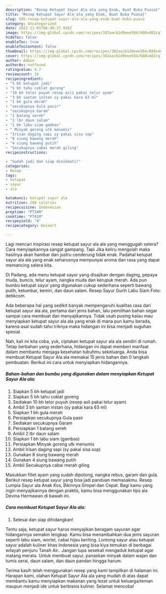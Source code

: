 ```yaml
---
description: "Resep Ketupat Sayur Ala ala yang Enak, Buat Buka Puasa}"
title: "Resep Ketupat Sayur Ala ala yang Enak, Buat Buka Puasa}"
slug: 685-resep-ketupat-sayur-ala-ala-yang-enak-buat-buka-puasa
category: Uncategorized
date: 2022-11-01T06:40:37.926Z
image: https://img-global.cpcdn.com/recipes/382aacb1d9eee584/680x482cq70/ketupat-sayur-ala-ala-foto-resep-utama.jpg
hideToc: false
enableToc: true
enableTocContent: false
thumbnail: https://img-global.cpcdn.com/recipes/382aacb1d9eee584/680x482cq70/ketupat-sayur-ala-ala-foto-resep-utama.jpg
cover: https://img-global.cpcdn.com/recipes/382aacb1d9eee584/680x482cq70/ketupat-sayur-ala-ala-foto-resep-utama.jpg
author: Admin
authorAv: notfound
ratingvalue: 4.7
reviewcount: 14
recipeingredient:
- "5 bh ketupat jadi"
- "5 bh tahu coklat goreng"
- "10 bh telor puyuh resep asli pakai telur ayam"
- "3 bh santan instan sy pakai kara 63 ml"
- "1 bh gula merah"
- "secukupnya Gula pasir"
- "secukupnya Garam"
- "1 batang sereh"
- "2 lbr daun salam"
- "1 bh labu siam gambas"
- " Minyak goreng utk menumis"
- "Irisan daging sapi sy pakai sisa sop"
- "8 siung bawang merah"
- "4 siung bawang putih"
- "Secukupnya cabai merah giling"
recipeinstructions:

- "Sudah jadi dan siap dinikmati!"
categories:
- Resep
tags:
- ketupat
- sayur
- ala

katakunci: ketupat sayur ala 
nutrition: 288 calories
recipecuisine: Indonesian
preptime: "PT34M"
cooktime: "PT41M"
recipeyield: "4"
recipecategory: Dessert

---
```



Lagi mencari inspirasi resep ketupat sayur ala ala yang menggugah selera? Cara menyiapkannya sangat gampang. Tapi Jika keliru mengolah maka hasilnya akan hambar dan justru cenderung tidak enak. Padahal ketupat sayur ala ala yang enak seharusnya mempunyai aroma dan rasa yang dapat memancing selera kita.


Di Padang, ada menu ketupat sayur yang disajikan dengan daging, pepaya muda, buncis, telur ayam, nangka muda dan kerupuk merah. Ada pun bumbu ketupat sayur yang digunakan cukup sederhana seperti bawang putih, ketumbar, kemiri, dan daun salam. Resep Sayur Gurih Labu Siam Foto: detikcom.

Ada beberapa hal yang sedikit banyak mempengaruhi kualitas rasa dari ketupat sayur ala ala, pertama dari jenis bahan, lalu pemilihan bahan segar sampai cara membuat dan menyajikannya. Tidak usah pusing kalau mau menyiapkan ketupat sayur ala ala yang enak di mana pun kamu berada, karena asal sudah tahu triknya maka hidangan ini bisa menjadi suguhan spesial.


Nah, kali ini kita coba, yuk, ciptakan ketupat sayur ala ala sendiri di rumah. Tetap berbahan yang sederhana, hidangan ini dapat memberi manfaat dalam membantu menjaga kesehatan tubuhmu sekeluarga. Anda bisa membuat Ketupat Sayur Ala ala memakai 15 jenis bahan dan 0 langkah pembuatan. Berikut ini cara untuk menyiapkan hidangannya.

<!--inarticleads1-->

##### Bahan-bahan dan bumbu yang digunakan dalam menyiapkan Ketupat Sayur Ala ala:

1. Siapkan 5 bh ketupat jadi
1. Siapkan 5 bh tahu coklat goreng
1. Sediakan 10 bh telor puyuh (resep asli pakai telur ayam)
1. Ambil 3 bh santan instan (sy pakai kara 63 ml)
1. Siapkan 1 bh gula merah
1. Persiapkan secukupnya Gula pasir
1. Sediakan secukupnya Garam
1. Persiapkan 1 batang sereh
1. Ambil 2 lbr daun salam
1. Siapkan 1 bh labu siam (gambas)
1. Persiapkan  Minyak goreng utk menumis
1. Ambil Irisan daging sapi (sy pakai sisa sop)
1. Gunakan 8 siung bawang merah
1. Gunakan 4 siung bawang putih
1. Ambil Secukupnya cabai merah giling


Masukkan fillet ayam yang sudah dipotong, nangka rebus, garam dan gula. Berikut resep ketupat sayur yang bisa jadi panduan memasakmu. Resep Lumpia Sayur ala Anak Kos, Bikinnya Simpel dan Cepat. Bagi kamu yang ingin menyajikannya dengan praktis, kamu bisa menggunakan tips ala Devina Hermawan di bawah ini. 

<!--inarticleads2-->

##### Cara membuat Ketupat Sayur Ala ala:


1. Selesai dan siap dihidangkan!

Tentu saja, ketupat sayur harus menyajikan beragam sayuran agar hidangannya semakin lengkap. Kamu bisa menambahkan dua jenis sayuran seperti labu siam, wortel, cabai hijau keriting. Lontong sayur atau ketupat sayur adalah kuliner khas Indonesia yang bisa kiya temukan di berbagai wilayah penjuru Tanah Air.. Jangan lupa sesekali mengaduk ketupat agar matang merata. Untuk membuat sayur, panaskan minyak dalam wajan dan tumis serai, daun salam, dan daun pandan hingga harum. 

Terima kasih telah menggunakan resep yang kami tampilkan di halaman ini. Harapan kami, olahan Ketupat Sayur Ala ala yang mudah di atas dapat membantu kamu menyiapkan makanan yang lezat untuk keluarga/teman maupun menjadi ide untuk berbisnis kuliner. Selamat mencoba!

